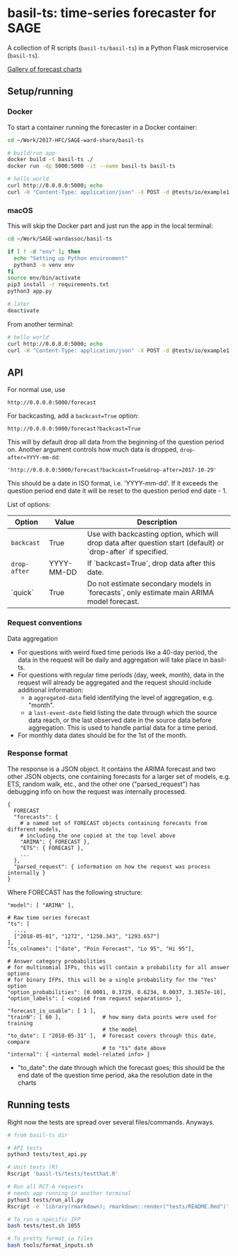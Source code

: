 # basil-ts: time-series forecaster for SAGE

A collection of R scripts (`basil-ts/basil-ts`) in a Python Flask microservice (`basil-ts`). 

[Gallery of forecast charts](tests/README.md)

## Setup/running

### Docker

To start a container running the forecaster in a Docker container:

```bash
cd ~/Work/2017-HFC/SAGE-ward-share/basil-ts

# build/run app
docker build -t basil-ts ./ 
docker run -dp 5000:5000 -it --name basil-ts basil-ts

# hello world
curl http://0.0.0.0:5000; echo
curl -H "Content-Type: application/json" -X POST -d @tests/io/example1.json http://0.0.0.0:5000/forecast
```

### macOS

This will skip the Docker part and just run the app in the local terminal:

```bash
cd ~/Work/SAGE-wardassoc/basil-ts

if [ ! -d "env" ]; then
  echo "Setting up Python environment"
  python3 -m venv env
fi
source env/bin/activate
pip3 install -r requirements.txt
python3 app.py

# later
deactivate
```

From another terminal:

```bash
# hello world
curl http://0.0.0.0:5000; echo
curl -H "Content-Type: application/json" -X POST -d @tests/io/example1.json http://0.0.0.0:5000/forecast
```

## API

For normal use, use 

```url
http://0.0.0.0:5000/forecast
```

For backcasting, add a `backcast=True` option:

```url
http://0.0.0.0:5000/forecast?backcast=True
```

This will by default drop all data from the beginning of the question period on. Another argument controls how much data is dropped, `drop-after=YYYY-mm-dd`: 

```url
'http://0.0.0.0:5000/forecast?backcast=True&drop-after=2017-10-29'
```

This should be a date in ISO format, i.e. 'YYYY-mm-dd'. If it exceeds the question period end date it will be reset to the question period end date - 1. 

List of options:

<table>
<thead>
<tr class="header">
<th>Option</th>
<th>Value</th>
<th>Description</th>
</tr>
</thead>
<tbody>
<tr class="odd">
<td><code>backcast</code></td>
<td>True</td>
<td>Use with backcasting option, which will drop data after question start (default) or `drop-after` if specified.</td>
</tr>
<tr class="even">
<td><code>drop-after</code></td>
<td>YYYY-MM-DD</td>
<td>If `backcast=True`, drop data after this date.</td>
</tr>
<tr class="odd">
<td>`quick`</td>
<td>True</td>
<td>Do not estimate secondary models in `forecasts`, only estimate main ARIMA model forecast.</td>
</tr>
</tbody>
</table>

### Request conventions

Data aggregation

- For questions with weird fixed time periods like a 40-day period, the data in the request will be daily and aggregation will take place in basil-ts. 
- For questions with regular time periods (day, week, month), data in the request will already be aggregated and the request should include additional information: 
    - a `aggregated-data` field identifying the level of aggregation, e.g. "month".
    - a `last-event-date` field listing the date through which the source data reach, or the last observed date in the source data before aggregation. This is used to handle partial data for a time period. 
- For monthly data dates should be for the 1st of the month. 


### Response format

The response is a JSON object. It contains the ARIMA forecast and two other JSON objects, one containing forecasts for a larger set of models, e.g. ETS, random walk, etc., and the other one ("parsed_request") has debugging info on how the request was internally processed. 

```
{
  FORECAST
  "forecasts": {
    # a named set of FORECAST objects containing forecasts from different models,
    # including the one copied at the top level above
    "ARIMA": { FORECAST },
    "ETS": { FORECAST },
    ...
  },
  "parsed_request": { information on how the request was process internally }
}
```

Where FORECAST has the following structure:

```
"model": [ "ARIMA" ],

# Raw time series forecast
"ts": [
  ...,
  ["2018-05-01", "1272", "1250.343", "1293.657"]
],
"ts_colnames": ["date", "Poin Forecast", "Lo 95", "Hi 95"],

# Answer category probabilities
# for multinomial IFPs, this will contain a probability for all answer options
# for binary IFPs, this will be a single probability for the "Yes" option
"option_probabilities": [0.0001, 0.3729, 0.6234, 0.0037, 3.3857e-10],
"option_labels": [ <copied from request separations> ],

"forecast_is_usable": [ 1 ], 
"trainN": [ 60 ],             # how many data points were used for training 
                              # the model
"to_date": [ "2018-05-31" ],  # forecast covers through this date, compare 
                              # to "ts" date above
"internal": { <internal model-related info> }
```

- "to_date": the date through which the forecast goes; this should be the end date of the question time period, aka the resolution date in the charts


## Running tests

Right now the tests are spread over several files/commands. Anyways.

```bash
# from basil-ts dir

# API tests
python3 tests/test_api.py

# Unit tests (R)
Rscript 'basil-ts/tests/testthat.R'

# Run all RCT-A requests
# needs app running in another terminal
python3 tests/run_all.py
Rscript -e 'library(rmarkdown); rmarkdown::render("tests/README.Rmd")'

# To run a specific IFP
bash tests/test.sh 1055

# To pretty format io files
bash tools/format_inputs.sh
```

